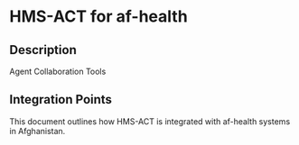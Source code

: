 # HMS-ACT for af-health

## Description

Agent Collaboration Tools

## Integration Points

This document outlines how HMS-ACT is integrated with af-health systems in Afghanistan.
